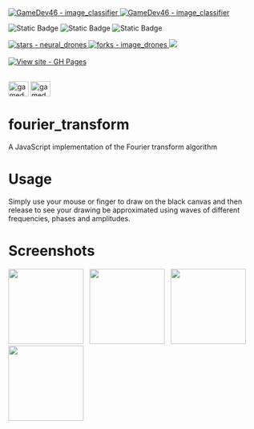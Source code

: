 <a href="https://github.com/GameDev46" title="Go to profile">
    <img src="https://img.shields.io/static/v1?label=GameDev46&message=|&color=Green&logo=github&style=for-the-badge&labelColor=1f1f22" alt="GameDev46 - image_classifier">
    <img src="https://img.shields.io/badge/Version-1.1.5-green?style=for-the-badge&labelColor=1f1f22&color=Green" alt="GameDev46 - image_classifier">
</a>


![Static Badge](https://img.shields.io/badge/--1f1f22?style=for-the-badge&logo=HTML5)
![Static Badge](https://img.shields.io/badge/--1f1f22?style=for-the-badge&logo=CSS3&logoColor=6060ef)
![Static Badge](https://img.shields.io/badge/--1f1f22?style=for-the-badge&logo=JavaScript)
    
<a href="https://github.com/GameDev46/fourier_transform/stargazers">
    <img src="https://img.shields.io/github/stars/GameDev46/fourier_transform?style=for-the-badge&labelColor=1f1f22" alt="stars - neural_drones">
</a>

<a href="https://github.com/GameDev46/fourier_transform/forks">
    <img src="https://img.shields.io/github/forks/GameDev46/fourier_transform?style=for-the-badge&labelColor=1f1f22" alt="forks - image_drones">
</a>

<a href="https://github.com/GameDev46/fourier_transform/issues">
    <img src="https://img.shields.io/github/issues/GameDev46/fourier_transform?style=for-the-badge&labelColor=1f1f22&color=blue"/>
 </a>

<br>
<br>

<div align="left">
<a href="https://gamedev46.github.io/fourier_transform/">
    <img src="https://img.shields.io/badge/View_site-GH_Pages-2ea44f?style=for-the-badge&labelColor=1f1f22" alt="View site - GH Pages">
</a>
</div>

<br>

<p align="left">
<a href="https://twitter.com/gamedev46" target="blank"><img align="center" src="https://raw.githubusercontent.com/rahuldkjain/github-profile-readme-generator/master/src/images/icons/Social/twitter.svg" alt="gamedev46" height="30" width="40" /></a>
<a href="https://www.youtube.com/c/gamedev46" target="blank"><img align="center" src="https://raw.githubusercontent.com/rahuldkjain/github-profile-readme-generator/master/src/images/icons/Social/youtube.svg" alt="gamedev46" height="30" width="40" /></a>
</p>


# fourier_transform

A JavaScript implementation of the Fourier transform algorithm

# Usage

Simply use your mouse or finger to draw on the black canvas and then release to see your drawing be approximated using waves of different frequencies, phases and amplitudes.

# Screenshots

<p>
    <img src="https://github.com/GameDev46/fourier_transform/assets/76485006/0669a6d4-9257-47de-ac44-561eef9e7e67" height="150">
    &nbsp;
    <img src="https://github.com/GameDev46/fourier_transform/assets/76485006/77d3ab0c-b2e9-4c0e-bc13-fbeac55acee5" height="150">
    &nbsp;
    <img src="https://github.com/GameDev46/fourier_transform/assets/76485006/03709010-fb73-4813-8a5f-2b09f35bdbfb" height="150">
    &nbsp;
    <img src="https://github.com/GameDev46/fourier_transform/assets/76485006/8d840cb6-8fd2-4f83-be44-34753d68cca3" height="150">
</p>
